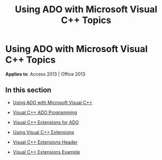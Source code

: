 ﻿---
title: Using ADO with Microsoft Visual C++ Topics
TOCTitle: Using ADO with Microsoft Visual C++
ms:assetid: ba885acd-515e-45cf-a8bf-3f30e30061c3
ms:mtpsurl: https://msdn.microsoft.com/library/JJ249897(v=office.15)
ms:contentKeyID: 48547374
ms.date: 09/18/2015
mtps_version: v=office.15
---

# Using ADO with Microsoft Visual C++ Topics


**Applies to**: Access 2013 | Office 2013

## In this section

  - [Using ADO with Microsoft Visual C++](using-ado-with-microsoft-visual-c.md)

  - [Visual C++ ADO Programming](visual-c-ado-programming.md)

  - [Visual C++ Extensions for ADO](visual-c-extensions-for-ado.md)

  - [Using Visual C++ Extensions](using-visual-c-extensions.md)

  - [Visual C++ Extensions Header](visual-c-extensions-header.md)

  - [Visual C++ Extensions Example](visual-c-extensions-example.md)


